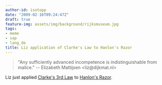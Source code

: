 ```yaml
---
author-id: isotopp
date: "2009-02-16T09:24:47Z"
draft: true
feature-img: assets/img/background/rijksmuseum.jpg
tags:
- meme
- sap
- lang_de
title: Liz application of Clarke's Law to Hanlon's Razor
---
```

<blockquote>"Any sufficiently advanced incompetence is indistinguishable from malice."
   -- Elizabeth Mattijsen &lt;liz@dijkmat.nl&gt;</blockquote> Liz just applied <a href='http://en.wikipedia.org/wiki/Clarke%27s_Law'>Clarke's 3rd Law</a> to <a href='http://en.wikipedia.org/wiki/Hanlon%27s_razor'>Hanlon's Razor</a>.
